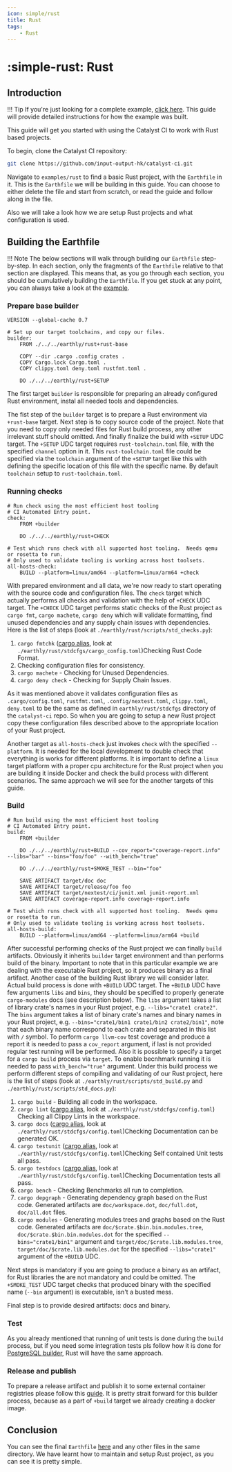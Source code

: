 ```yaml
---
icon: simple/rust
title: Rust
tags:
    - Rust
---
```


<!-- markdownlint-disable single-h1 -->
# :simple-rust: Rust
<!-- markdownlint-enable single-h1 -->

<!-- cspell: words USERARCH TARGETARCH toolsets fmtchk stdcfgs rustfmt nextest testunit testdocs depgraph -->

## Introduction

<!-- markdownlint-disable max-one-sentence-per-line -->
!!! Tip
    If you're just looking for a complete example,
    [click here](https://github.com/input-output-hk/catalyst-ci/blob/master/examples/rust/Earthfile).
    This guide will provide detailed instructions for how the example was built.
<!-- markdownlint-enable max-one-sentence-per-line -->

This guide will get you started with using the Catalyst CI to work with Rust based projects.

To begin, clone the Catalyst CI repository:

```bash
git clone https://github.com/input-output-hk/catalyst-ci.git
```

Navigate to `examples/rust` to find a basic Rust project, with the `Earthfile` in it.
This is the `Earthfile` we will be building in this guide.
You can choose to either delete the file and start from scratch,
or read the guide and follow along in the file.

Also we will take a look how we are setup Rust projects and what configuration is used.

## Building the Earthfile

<!-- markdownlint-disable max-one-sentence-per-line -->
!!! Note
    The below sections will walk through building our `Earthfile` step-by-step.
    In each section, only the fragments of the `Earthfile` relative to that section are displayed.
    This means that, as you go through each section, you should be cumulatively building the `Earthfile`.
    If you get stuck at any point, you can always take a look at the
    [example](https://github.com/input-output-hk/catalyst-ci/blob/master/examples/rust/Earthfile).
<!-- markdownlint-enable max-one-sentence-per-line -->

### Prepare base builder

```Earthfile
VERSION --global-cache 0.7

# Set up our target toolchains, and copy our files.
builder:
    FROM ./../../earthly/rust+rust-base

    COPY --dir .cargo .config crates .
    COPY Cargo.lock Cargo.toml .
    COPY clippy.toml deny.toml rustfmt.toml .

    DO ./../../earthly/rust+SETUP
```

The first target `builder` is responsible for preparing an already configured Rust environment,
instal all needed tools and dependencies.

The fist step of the `builder` target is to prepare a Rust environment via `+rust-base` target.
Next step is to copy source code of the project.
Note that you need to copy only needed files for Rust build process,
any other irrelevant stuff should omitted.
And finally finalize the build with `+SETUP` UDC target.
The `+SETUP` UDC target requires `rust-toolchain.toml` file,
with the specified `channel` option in it.
This `rust-toolchain.toml` file could be specified
via the `toolchain` argument of the `+SETUP` target like this
with defining the specific location of this file with the specific name.
By default `toolchain` setup to `rust-toolchain.toml`.

### Running checks

```Earthfile
# Run check using the most efficient host tooling
# CI Automated Entry point.
check:
    FROM +builder

    DO ./../../earthly/rust+CHECK

# Test which runs check with all supported host tooling.  Needs qemu or rosetta to run.
# Only used to validate tooling is working across host toolsets.
all-hosts-check:
    BUILD --platform=linux/amd64 --platform=linux/arm64 +check
```

With prepared environment and all data, we're now ready to start operating with the source code and configuration files.
The `check` target which actually performs all checks and validation
with the help of `+CHECK` UDC target.
The `+CHECK` UDC target performs static checks of the Rust project as
`cargo fmt`, `cargo machete`, `cargo deny` which will validate formatting,
find unused dependencies and any supply chain issues with dependencies.
Here is the list of steps (look at `./earthly/rust/scripts/std_checks.py`):

1. `cargo fmtchk` ([cargo alias](https://doc.rust-lang.org/cargo/reference/config.html#alias),
look at `./earthly/rust/stdcfgs/cargo_config.toml`)Checking Rust Code Format.
2. Checking configuration files for consistency.
3. `cargo machete` - Checking for Unused Dependencies.
4. `cargo deny check` - Checking for Supply Chain Issues.

As it was mentioned above it validates configuration files as
`.cargo/config.toml`, `rustfmt.toml`, `.config/nextest.toml`, `clippy.toml`, `deny.toml`
to be the same as defined in `earthly/rust/stdcfgs` directory of the `catalyst-ci` repo.
So when you are going to setup a new Rust project copy these configuration files
described above to the appropriate location of your Rust project.

Another target as `all-hosts-check` just invokes `check` with the specified `--platform`.
It is needed for the local development to double check that everything is works for different platforms.
It is important to define a `linux` target platform with a proper cpu architecture
for the Rust project when you are building it inside Docker
and check the build process with different scenarios.
The same approach we will see for the another targets of this guide.

### Build

```Earthfile
# Run build using the most efficient host tooling
# CI Automated Entry point.
build:
    FROM +builder

    DO ./../../earthly/rust+BUILD --cov_report="coverage-report.info" --libs="bar" --bins="foo/foo" --with_bench="true"

    DO ./../../earthly/rust+SMOKE_TEST --bin="foo"

    SAVE ARTIFACT target/doc doc
    SAVE ARTIFACT target/release/foo foo
    SAVE ARTIFACT target/nextest/ci/junit.xml junit-report.xml
    SAVE ARTIFACT coverage-report.info coverage-report.info

# Test which runs check with all supported host tooling.  Needs qemu or rosetta to run.
# Only used to validate tooling is working across host toolsets.
all-hosts-build:
    BUILD --platform=linux/amd64 --platform=linux/arm64 +build
```

After successful performing checks of the Rust project we can finally `build` artifacts.
Obviously it inherits `builder` target environment and than performs build of the binary.
Important to note that in this particular example we are dealing with the executable Rust project,
so it produces binary as a final artifact.
Another case of the building Rust library we will consider later.
Actual build process is done with `+BUILD` UDC target.
The `+BUILD` UDC have few arguments `libs` and `bins`,
they should be specified to properly generate `cargo-modules` docs (see description below).
The `libs` argument takes a list of library crate's names in your Rust project, e.g.
`--libs="crate1 crate2"`.
The `bins` argument takes a list of binary crate's names and binary names in your Rust project, e.g.
`--bins="crate1/bin1 crate1/bin2 crate2/bin1"`, note that each binary name correspond to each crate
and separated in this list with `/` symbol.
To perform `cargo llvm-cov` test coverage and produce a report it is needed to pass a `cov_report` argument,
if last is not provided regular test running will be performed.
Also it is possible to specify a target for a `cargo build` process via `target`.
To enable becnhmark running it is needed to pass `with_bench="true"` argument.
Under this build process we perform different steps of compiling and validating of our Rust project,
here is the list of steps (look at `./earthly/rust/scripts/std_build.py` and `./earthly/rust/scripts/std_docs.py`):

1. `cargo build` - Building all code in the workspace.
2. `cargo lint` ([cargo alias](https://doc.rust-lang.org/cargo/reference/config.html#alias),
look at `./earthly/rust/stdcfgs/config.toml`)
Checking all Clippy Lints in the workspace.
3. `cargo docs` ([cargo alias](https://doc.rust-lang.org/cargo/reference/config.html#alias),
look at `./earthly/rust/stdcfgs/config.toml`)Checking Documentation can be generated OK.
4. `cargo testunit` ([cargo alias](https://doc.rust-lang.org/cargo/reference/config.html#alias),
look at `./earthly/rust/stdcfgs/config.toml`)Checking Self contained Unit tests all pass.
5. `cargo testdocs` ([cargo alias](https://doc.rust-lang.org/cargo/reference/config.html#alias),
look at `./earthly/rust/stdcfgs/config.toml`)Checking Documentation tests all pass.
6. `cargo bench` - Checking Benchmarks all run to completion.
7. `cargo depgraph` - Generating dependency graph based on the Rust code.
Generated artifacts are `doc/workspace.dot`, `doc/full.dot`, `doc/all.dot` files.
8. `cargo modules` - Generating modules trees and graphs based on the Rust code.
Generated artifacts are `doc/$crate.$bin.bin.modules.tree`, `doc/$crate.$bin.bin.modules.dot`
for the specified `--bins="crate1/bin1"` argument
and `target/doc/$crate.lib.modules.tree`, `target/doc/$crate.lib.modules.dot`
for the specified `--libs="crate1"` argument of the `+BUILD` UDC.

Next steps is mandatory if you are going to produce a binary as an artifact,
for Rust libraries the are not mandatory and could be omitted.
The `+SMOKE_TEST` UDC target checks that produced binary with the specified name (`--bin` argument)
is executable, isn't a busted mess.

Final step is to provide desired artifacts: docs and binary.

### Test

As you already mentioned that running of unit tests is done during the `build` process,
but if you need some integration tests pls follow how it is done for [PostgreSQL builder](./postgresql.md),
Rust will have the same approach.

### Release and publish

To prepare a release artifact and publish it to some external container registries
please follow this [guide](./../../onboarding/index.md).
It is pretty strait forward for this builder process,
because as a part of `+build` target we already creating a docker image.

## Conclusion

You can see the final `Earthfile` [here](https://github.com/input-output-hk/catalyst-ci/blob/master/examples/rust/Earthfile)
and any other files in the same directory.
We have learnt how to maintain and setup Rust project, as you can see it is pretty simple.
